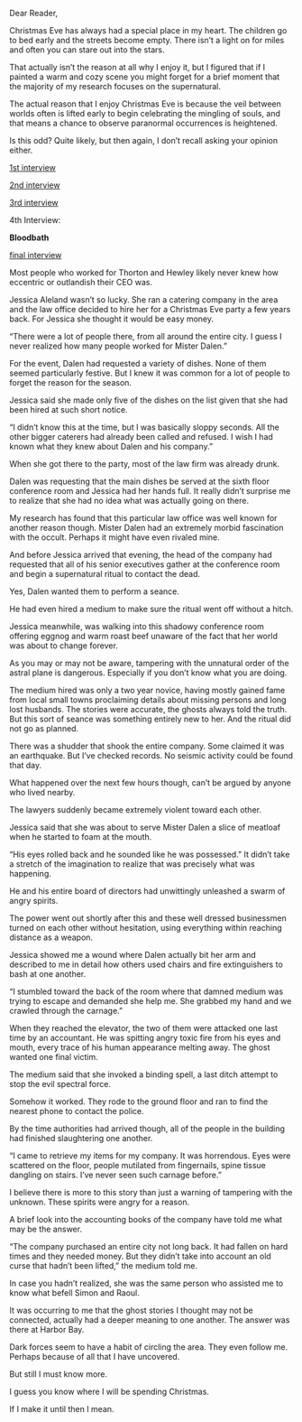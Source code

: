 Dear Reader,

Christmas Eve has always had a special place in my heart. The children go to bed early and the streets become empty. There isn’t a light on for miles and often you can stare out into the stars. 

That actually isn’t the reason at all why I enjoy it, but I figured that if I painted a warm and cozy scene you might forget for a brief moment that the majority of my research focuses on the supernatural. 

The actual reason that I enjoy Christmas Eve is because the veil between worlds often is lifted early to begin celebrating the mingling of souls, and that means a chance to observe paranormal occurrences is heightened. 

Is this odd? Quite likely, but then again, I don’t recall asking your opinion either. 

[1st interview](https://www.reddit.com/r/nosleep/comments/khkiw5/a_petition_to_reestablish_the_christmastime/?utm_source=share&utm_medium=ios_app&utm_name=iossmf)

[2nd interview](https://www.reddit.com/r/nosleep/comments/ki8sgc/a_petition_to_reestablish_the_christmastime/?utm_source=share&utm_medium=ios_app&utm_name=iossmf)

[3rd interview](https://www.reddit.com/r/nosleep/comments/kiwxy8/a_petition_to_reestablish_the_christmastime/?utm_source=share&utm_medium=ios_app&utm_name=iossmf) 

4th Interview: 

**Bloodbath** 

[final interview](https://www.reddit.com/r/nosleep/comments/kk4rfx/a_petition_to_reestablish_the_christmastime/?utm_source=share&utm_medium=ios_app&utm_name=iossmf) 

Most people who worked for Thorton and Hewley likely never knew how eccentric or outlandish their CEO was. 

Jessica Aleland wasn’t so lucky. She ran a catering company in the area and the law office decided to hire her for a Christmas Eve party a few years back. For Jessica she thought it would be easy money. 

“There were a lot of people there, from all around the entire city. I guess I never realized how many people worked for Mister Dalen.” 

For the event, Dalen had requested a variety of dishes. None of them seemed particularly festive.  But I knew it was common for a lot of people to forget the reason for the season. 

Jessica said she made only five of the dishes on the list given that she had been hired at such short notice. 

“I didn’t know this at the time, but I was basically sloppy seconds. All the other bigger caterers had already been called and refused. I wish I had known what they knew about Dalen and his company.”

When she got there to the party, most of the law firm was already drunk. 

Dalen was requesting that the main dishes be served at the sixth floor conference room and Jessica had her hands full. It really didn’t surprise me to realize that she had no idea what was actually going on there. 

My research has found that this particular law office was well known for another reason though. Mister Dalen had an extremely morbid fascination with the occult. Perhaps it might have even rivaled mine. 

And before Jessica arrived that evening, the head of the company had requested that all of his senior executives gather at the conference room and begin a supernatural ritual to contact the dead. 

Yes, Dalen wanted them to perform a seance. 

He had even hired a medium to make sure the ritual went off without a hitch. 

Jessica meanwhile, was walking into this shadowy conference room offering eggnog and warm roast beef unaware of the fact that her world was about to change forever. 

As you may or may not be aware, tampering with the unnatural order of the astral plane is dangerous. Especially if you don’t know what you are doing. 

The medium hired was only a two year novice, having mostly gained fame from local small towns proclaiming details about missing persons and long lost husbands. The stories were accurate, the ghosts always told the truth. But this sort of seance was something entirely new to her. 
And the ritual did not go as planned. 

There was a shudder that shook the entire company. Some claimed it was an earthquake. But I’ve checked records. No seismic activity could be found that day. 

What happened over the next few hours though, can’t be argued by anyone who lived nearby. 

The lawyers suddenly became extremely violent toward each other. 

Jessica said that she was about to serve Mister Dalen a slice of meatloaf when he started to foam at the mouth. 

“His eyes rolled back and he sounded like he was possessed.” It didn’t take a stretch of the imagination to realize that was precisely what was happening. 

He and his entire board of directors had unwittingly unleashed a swarm of angry spirits. 

The power went out shortly after this and these well dressed businessmen turned on each other without hesitation, using everything within reaching distance as a weapon. 

Jessica showed me a wound where Dalen actually bit her arm and described to me in detail how others used chairs and fire extinguishers to bash at one another. 

“I stumbled toward the back of the room where that damned medium was trying to escape and demanded she help me. She grabbed my hand and we crawled through the carnage.”

When they reached the elevator, the two of them were attacked one last time by an accountant. He was spitting angry toxic fire from his eyes and mouth, every trace of his human appearance melting away. The ghost wanted one final victim. 

The medium said that she invoked a binding spell, a last ditch attempt to stop the evil spectral force. 

Somehow it worked. They rode to the ground floor and ran to find the nearest phone to contact the police. 

By the time authorities had arrived though, all of the people in the building had finished slaughtering one another. 

“I came to retrieve my items for my company. It was horrendous. Eyes were scattered on the floor, people mutilated from fingernails, spine tissue dangling on stairs. I’ve never seen such carnage before.” 

I believe there is more to this story than just a warning of tampering with the unknown. These spirits were angry for a reason. 

A brief look into the accounting books of the company have told me what may be the answer. 

“The company purchased an entire city not long back. It had fallen on hard times and they needed money. But they didn’t take into account an old curse that hadn’t been lifted,” the medium told me. 

In case you hadn’t realized, she was the same person who assisted me to know what befell Simon and Raoul. 

It was occurring to me that the ghost stories I thought may not be connected, actually had a deeper meaning to one another. The answer was there at Harbor Bay. 

Dark forces seem to have a habit of circling the area. They even follow me. Perhaps because of all that I have uncovered. 

But still I must know more. 

I guess you know where I will be spending Christmas. 

If I make it until then I mean.